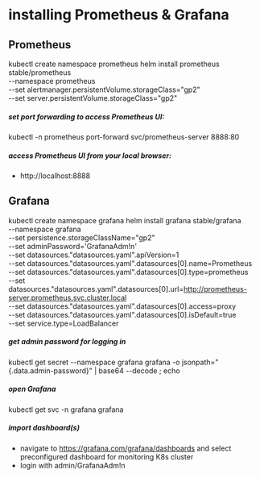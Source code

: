 # installing Prometheus & Grafana

## Prometheus
kubectl create namespace prometheus
helm install prometheus stable/prometheus \
--namespace prometheus \
--set alertmanager.persistentVolume.storageClass="gp2" \
--set server.persistentVolume.storageClass="gp2"

##### set port forwarding to access Prometheus UI:
kubectl -n prometheus port-forward svc/prometheus-server 8888:80

##### access Prometheus UI from your *local* browser:
  * http://localhost:8888

## Grafana

kubectl create namespace grafana
helm install grafana stable/grafana \
--namespace grafana \
--set persistence.storageClassName="gp2" \
--set adminPassword='GrafanaAdm!n' \
--set datasources."datasources\.yaml".apiVersion=1 \
--set datasources."datasources\.yaml".datasources[0].name=Prometheus \
--set datasources."datasources\.yaml".datasources[0].type=prometheus \
--set datasources."datasources\.yaml".datasources[0].url=http://prometheus-server.prometheus.svc.cluster.local \
--set datasources."datasources\.yaml".datasources[0].access=proxy \
--set datasources."datasources\.yaml".datasources[0].isDefault=true \
--set service.type=LoadBalancer

##### get admin password for logging in
kubectl get secret --namespace grafana grafana -o jsonpath="{.data.admin-password}" | base64 --decode ; echo

##### open Grafana
kubectl get svc -n grafana grafana

##### import dashboard(s)
* navigate to https://grafana.com/grafana/dashboards and select preconfigured dashboard for monitoring K8s cluster
* login with admin/GrafanaAdm!n